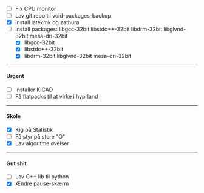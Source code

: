  - [ ] Fix CPU monitor
 - [ ] Lav git repo til void-packages-backup
 - [x] install latexmk og zathura
 - [ ] Install packages: libgcc-32bit libstdc++-32bit libdrm-32bit libglvnd-32bit mesa-dri-32bit 
	 - [x] libgcc-32bit
	 - [x] libstdc++-32bit
	 - [x] libdrm-32bit libglvnd-32bit mesa-dri-32bit

---
#### Urgent
- [ ] Installer KiCAD
- [ ] Få flatpacks til at virke i hyprland

---
#### Skole
- [x] Kig på Statistik
- [ ] Få styr på store "O"
- [x] Lav algoritme øvelser

---
#### Gut shit
- [ ] Lav C++ lib til python
- [x] Ændre pause-skærm